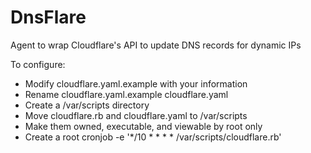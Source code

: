 # DnsFlare
Agent to wrap Cloudflare's API to update DNS records for dynamic IPs

To configure:
- Modify cloudflare.yaml.example with your information
- Rename cloudflare.yaml.example cloudflare.yaml
- Create a /var/scripts directory
- Move cloudflare.rb and cloudflare.yaml to /var/scripts
- Make them owned, executable, and viewable by root only
- Create a root cronjob -e '*/10 * * * * /var/scripts/cloudflare.rb'
